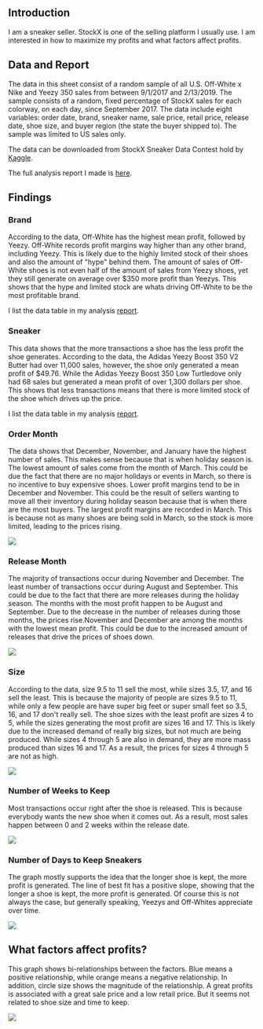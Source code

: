 ## Introduction  
I am a sneaker seller. StockX is one of the selling platform I usually use. I am interested in how to maximize my profits and what factors affect profits.

## Data and Report  
The data in this sheet consist of a random sample of all U.S. Off-White x Nike and Yeezy 350 sales from between 9/1/2017 and 2/13/2019. The sample consists of a random, fixed percentage of StockX sales for each colorway, on each day, since September 2017. The data include eight variables: order date, brand, sneaker name, sale price, retail price, release date, shoe size, and buyer region (the state the buyer shipped to). The sample was limited to US sales only.  

The data can be downloaded from StockX Sneaker Data Contest hold by [Kaggle](https://www.kaggle.com/datasets/hudsonstuck/stockx-data-contest).

The full analysis report I made is [here](/_pages/StockX_v01_Leo.html).


## Findings  
### Brand
According to the data, Off-White has the highest mean profit, followed by Yeezy. Off-White records profit margins way higher than any other brand, including Yeezy. This is likely due to the highly limited stock of their shoes and also the amount of "hype" behind them. The amount of sales of Off-White shoes is not even half of the amount of sales from Yeezy shoes, yet they still generate on average over $350 more profit than Yeezys. This shows that the hype and limited stock are whats driving Off-White to be the most profitable brand.

I list the data table in my analysis [report](/_pages/StockX_v01_Leo.html).  

### Sneaker 
This data shows that the more transactions a shoe has the less profit the shoe generates. According to the data, the Adidas Yeezy Boost 350 V2 Butter had over 11,000 sales, however, the shoe only generated a mean profit of $49.76. While the Adidas Yeezy Boost 350 Low Turtledove only had 68 sales but generated a mean profit of over 1,300 dollars per shoe. This shows that less transactions means that there is more limited stock of the shoe which drives up the price.

I list the data table in my analysis [report](/_pages/StockX_v01_Leo.html).  

### Order Month  
The data shows that December, November, and January have the highest number of sales. This makes sense because that is when holiday season is. The lowest amount of sales come from the month of March. This could be due the fact that there are no major holidays or events in March, so there is no incentive to buy expensive shoes. Lower profit margins tend to be in December and November. This could be the result of sellers wanting to move all their inventory during holiday season because that is when there are the most buyers. The largest profit margins are recorded in March. This is because not as many shoes are being sold in March, so the stock is more limited, leading to the prices rising.

![](/assets/images/StockX_relation_btw_profit_omonth.png)  

### Release Month  
The majority of transactions occur during November and December. The least number of transactions occur during August and September. This could be due to the fact that there are more releases during the holiday season. The months with the most profit happen to be August and September. Due to the decrease in the number of releases during those months, the prices rise.November and December are among the months with the lowest mean profit. This could be due to the increased amount of releases that drive the prices of shoes down.

![](/assets/images/StockX_relation_btw_profit_rmonth.png)  
 
### Size  
According to the data, size 9.5 to 11 sell the most, while sizes 3.5, 17, and 16 sell the least. This is because the majority of people are sizes 9.5 to 11, while only a few people are have super big feet or super small feet so 3.5, 16, and 17 don't really sell. The shoe sizes with the least profit are sizes 4 to 5, while the sizes generating the most profit are sizes 16 and 17. This is likely due to the increased demand of really big sizes, but not much are being produced. While sizes 4 through 5 are also in demand, they are more mass produced than sizes 16 and 17. As a result, the prices for sizes 4 through 5 are not as high.

![](/assets/images/StockX_relation_btw_profit_size.png)  

### Number of Weeks to Keep 
Most transactions occur right after the shoe is released. This is because everybody wants the new shoe when it comes out. As a result, most sales happen between 0 and 2 weeks within the release date.

![](/assets/images/StockX_relation_btw_profit_weeks.png)  

### Number of Days to Keep Sneakers  
The graph mostly supports the idea that the longer shoe is kept, the more profit is generated. The line of best fit has a positive slope, showing that the longer a shoe is kept, the more profit is generated. Of course this is not always the case, but generally speaking, Yeezys and Off-Whites appreciate over time. 

![](/assets/images/StockX_relation_btw_profit_days.png)  

## What factors affect profits?  
This graph shows bi-relationships between the factors. Blue means a positive relationship, while orange means a negative relationship. In addition, circle size shows the magnitude of the relationship. A great profits is associated with a great sale price and a low retail price. But it seems not related to shoe size and time to keep.  

![](/assets/images/StockX_relation_btw_profit_allfactor.png)  



